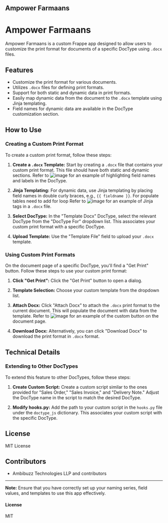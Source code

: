 ## Ampower Farmaans

# Ampower Farmaans

Ampower Farmaans is a custom Frappe app designed to allow users to customize the print format for documents of a specific DocType using `.docx` files.

## Features

- Customize the print format for various documents.
- Utilizes `.docx` files for defining print formats.
- Support for both static and dynamic data in print formats.
- Easily map dynamic data from the document to the `.docx` template using Jinja templating.
- Field names for dynamic data are available in the DocType customization section.

## How to Use

### Creating a Custom Print Format

To create a custom print format, follow these steps:

1. **Create a `.docx` Template:** Start by creating a `.docx` file that contains your custom print format. This file should have both static and dynamic sections. Refer to ![image](https://github.com/Ambibuzz/ampower_docx_printer/assets/97584010/0680bc76-39b2-4c02-8229-ec8eb2a7f4ca)
 for an example of highlighting field names and labels in the DocType.

2. **Jinja Templating:** For dynamic data, use Jinja templating by placing field names in double curly braces, e.g., `{{ fieldname }}`. For populate tables need to add for loop Refer to ![image](https://github.com/Ambibuzz/ampower_docx_printer/assets/97584010/e3654c94-8898-4c5b-ad7a-1d5698c802ca)
 for an example of Jinja tags in a `.docx` file.

3. **Select DocType:** In the "Template Docx" DocType, select the relevant DocType from the "DocType For" dropdown list. This associates your custom print format with a specific DocType.

4. **Upload Template:** Use the "Template File" field to upload your `.docx` template.

### Using Custom Print Formats

On the document page of a specific DocType, you'll find a "Get Print" button. Follow these steps to use your custom print format:

1. **Click "Get Print":** Click the "Get Print" button to open a dialog.

2. **Template Selection:** Choose your custom template from the dropdown list.

3. **Attach Docx:** Click "Attach Docx" to attach the `.docx` print format to the current document. This will populate the document with data from the template. Refer to ![image](https://github.com/Ambibuzz/ampower_docx_printer/assets/97584010/3484de47-4081-456f-9b81-3b45360498ec)
 for an example of the custom button on the document page.

4. **Download Docx:** Alternatively, you can click "Download Docx" to download the print format in `.docx` format.

## Technical Details

### Extending to Other DocTypes

To extend this feature to other DocTypes, follow these steps:

1. **Create Custom Script:** Create a custom script similar to the ones provided for "Sales Order," "Sales Invoice," and "Delivery Note." Adjust the DocType name in the script to match the desired DocType.

2. **Modify hooks.py:** Add the path to your custom script in the `hooks.py` file under the `doctype_js` dictionary. This associates your custom script with the specific DocType.

## License

MIT License

## Contributors

- Ambibuzz Technologies LLP and contributors

---

**Note:** Ensure that you have correctly set up your naming series, field values, and templates to use this app effectively.


#### License

MIT

